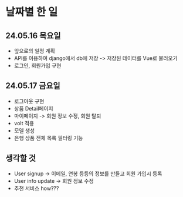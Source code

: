 # 날짜별 한 일

## 24.05.16 목요일
* 앞으로의 일정 계획
* API를 이용하여 django에서 db에 저장 -> 저장된 데이터를 Vue로 불러오기
* 로그인, 회원가입 구현


## 24.05.17 금요일
* 로그아웃 구현
* 상품 Detail페이지
* 마이페이지 -> 회원 정보 수정, 회원 탈퇴
* volt 적용
* 모델 생성
* 은행 상품 전체 목록 필터링 기능

## 생각할 것
* User signup -> 이메일, 연봉 등등의 정보를 만들고 회원 가입시 등록
* User info update -> 회원 정보 수정
* 추천 서비스 how???